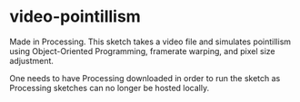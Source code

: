 # video-pointillism
Made in Processing. This sketch takes a video file and simulates pointillism using Object-Oriented Programming, framerate warping, and pixel size adjustment.

One needs to have Processing downloaded in order to run the sketch as Processing sketches can no longer be hosted locally.
